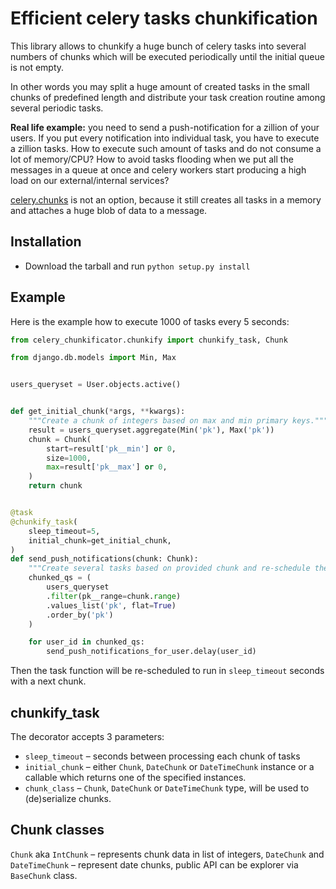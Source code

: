 # Efficient celery tasks chunkification

This library allows to chunkify a huge bunch of celery tasks into several numbers of chunks which will be executed periodically until the initial queue is not empty.

In other words you may split a huge amount of created tasks in the small chunks of predefined length and distribute your task creation routine among several periodic tasks.

**Real life example:** you need to send a push-notification for a zillion of your users. If you put every notification into individual task, you have to execute a zillion tasks. How to execute such amount of tasks and do not consume a lot of memory/CPU? How to avoid tasks flooding when we put all the messages in a queue at once and celery workers start producing a high load on our external/internal services?

[celery.chunks](http://docs.celeryproject.org/en/latest/userguide/canvas.html#chunks) is not an option, because it still creates all tasks in a memory and attaches a huge blob of data to a message.

## Installation
- Download the tarball and run ``python setup.py install``

## Example
Here is the example how to execute 1000 of tasks every 5 seconds:

```python
from celery_chunkificator.chunkify import chunkify_task, Chunk

from django.db.models import Min, Max


users_queryset = User.objects.active()


def get_initial_chunk(*args, **kwargs):
    """Create a chunk of integers based on max and min primary keys."""
    result = users_queryset.aggregate(Min('pk'), Max('pk'))
    chunk = Chunk(
        start=result['pk__min'] or 0,
        size=1000,
        max=result['pk__max'] or 0,
    )
    return chunk


@task
@chunkify_task(
    sleep_timeout=5,
    initial_chunk=get_initial_chunk,
)
def send_push_notifications(chunk: Chunk):
    """Create several tasks based on provided chunk and re-schedule their execution."""
    chunked_qs = (
        users_queryset
        .filter(pk__range=chunk.range)
        .values_list('pk', flat=True)
        .order_by('pk')
    )

    for user_id in chunked_qs:
        send_push_notifications_for_user.delay(user_id)
```

Then the task function will be re-scheduled to run in `sleep_timeout` seconds with a next chunk.

##   chunkify_task

The decorator accepts 3 parameters:

* `sleep_timeout` – seconds between processing each chunk of tasks
* `initial_chunk` – either `Chunk`, `DateChunk` or `DateTimeChunk` instance or a callable which returns one of the specified instances.
* `chunk_class` – `Chunk`, `DateChunk` or `DateTimeChunk` type, will be used to (de)serialize chunks.

## Chunk classes

`Chunk` aka `IntChunk` – represents chunk data in list of integers, `DateChunk` and `DateTimeChunk` – represent date chunks, public API can be explorer via `BaseChunk` class.

